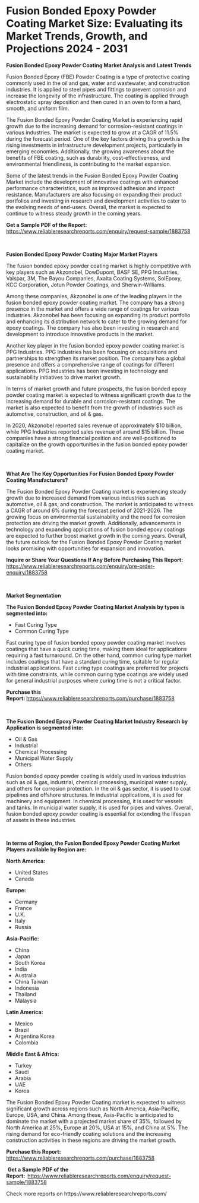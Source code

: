 <p><h1>Fusion Bonded Epoxy Powder Coating Market Size: Evaluating its Market Trends, Growth, and Projections 2024 - 2031</h1></p><p><strong>Fusion Bonded Epoxy Powder Coating Market Analysis and Latest Trends</strong></p>
<p><p>Fusion Bonded Epoxy (FBE) Powder Coating is a type of protective coating commonly used in the oil and gas, water and wastewater, and construction industries. It is applied to steel pipes and fittings to prevent corrosion and increase the longevity of the infrastructure. The coating is applied through electrostatic spray deposition and then cured in an oven to form a hard, smooth, and uniform film.</p><p>The Fusion Bonded Epoxy Powder Coating Market is experiencing rapid growth due to the increasing demand for corrosion-resistant coatings in various industries. The market is expected to grow at a CAGR of 11.5% during the forecast period. One of the key factors driving this growth is the rising investments in infrastructure development projects, particularly in emerging economies. Additionally, the growing awareness about the benefits of FBE coating, such as durability, cost-effectiveness, and environmental friendliness, is contributing to the market expansion.</p><p>Some of the latest trends in the Fusion Bonded Epoxy Powder Coating Market include the development of innovative coatings with enhanced performance characteristics, such as improved adhesion and impact resistance. Manufacturers are also focusing on expanding their product portfolios and investing in research and development activities to cater to the evolving needs of end-users. Overall, the market is expected to continue to witness steady growth in the coming years.</p></p>
<p><strong>Get a Sample PDF of the Report:&nbsp;</strong> <a href="https://www.reliableresearchreports.com/enquiry/request-sample/1883758">https://www.reliableresearchreports.com/enquiry/request-sample/1883758</a></p>
<p>&nbsp;</p>
<p><strong>Fusion Bonded Epoxy Powder Coating Major Market Players</strong></p>
<p><p>The fusion bonded epoxy powder coating market is highly competitive with key players such as Akzonobel, DowDupont, BASF SE, PPG Industries, Valspar, 3M, The Bayou Companies, Axalta Coating Systems, SolEpoxy, KCC Corporation, Jotun Powder Coatings, and Sherwin-Williams.</p><p>Among these companies, Akzonobel is one of the leading players in the fusion bonded epoxy powder coating market. The company has a strong presence in the market and offers a wide range of coatings for various industries. Akzonobel has been focusing on expanding its product portfolio and enhancing its distribution network to cater to the growing demand for epoxy coatings. The company has also been investing in research and development to introduce innovative products in the market.</p><p>Another key player in the fusion bonded epoxy powder coating market is PPG Industries. PPG Industries has been focusing on acquisitions and partnerships to strengthen its market position. The company has a global presence and offers a comprehensive range of coatings for different applications. PPG Industries has been investing in technology and sustainability initiatives to drive market growth.</p><p>In terms of market growth and future prospects, the fusion bonded epoxy powder coating market is expected to witness significant growth due to the increasing demand for durable and corrosion-resistant coatings. The market is also expected to benefit from the growth of industries such as automotive, construction, and oil & gas.</p><p>In 2020, Akzonobel reported sales revenue of approximately $10 billion, while PPG Industries reported sales revenue of around $15 billion. These companies have a strong financial position and are well-positioned to capitalize on the growth opportunities in the fusion bonded epoxy powder coating market.</p></p>
<p>&nbsp;</p>
<p><strong>What Are The Key Opportunities For Fusion Bonded Epoxy Powder Coating Manufacturers?</strong></p>
<p><p>The Fusion Bonded Epoxy Powder Coating market is experiencing steady growth due to increased demand from various industries such as automotive, oil & gas, and construction. The market is anticipated to witness a CAGR of around 6% during the forecast period of 2021-2026. The growing focus on environmental sustainability and the need for corrosion protection are driving the market growth. Additionally, advancements in technology and expanding applications of fusion bonded epoxy coatings are expected to further boost market growth in the coming years. Overall, the future outlook for the Fusion Bonded Epoxy Powder Coating market looks promising with opportunities for expansion and innovation.</p></p>
<p><strong>Inquire or Share Your Questions If Any Before Purchasing This Report:</strong> <a href="https://www.reliableresearchreports.com/enquiry/pre-order-enquiry/1883758">https://www.reliableresearchreports.com/enquiry/pre-order-enquiry/1883758</a></p>
<p>&nbsp;</p>
<p><strong>Market Segmentation</strong></p>
<p><strong>The Fusion Bonded Epoxy Powder Coating Market Analysis by types is segmented into:</strong></p>
<p><ul><li>Fast Curing Type</li><li>Common Curing Type</li></ul></p>
<p><p>Fast curing type of fusion bonded epoxy powder coating market involves coatings that have a quick curing time, making them ideal for applications requiring a fast turnaround. On the other hand, common curing type market includes coatings that have a standard curing time, suitable for regular industrial applications. Fast curing type coatings are preferred for projects with time constraints, while common curing type coatings are widely used for general industrial purposes where curing time is not a critical factor.</p></p>
<p><strong>Purchase this Report:&nbsp;</strong><a href="https://www.reliableresearchreports.com/purchase/1883758">https://www.reliableresearchreports.com/purchase/1883758</a></p>
<p>&nbsp;</p>
<p><strong>The Fusion Bonded Epoxy Powder Coating Market Industry Research by Application is segmented into:</strong></p>
<p><ul><li>Oil & Gas</li><li>Industrial</li><li>Chemical Processing</li><li>Municipal Water Supply</li><li>Others</li></ul></p>
<p><p>Fusion bonded epoxy powder coating is widely used in various industries such as oil & gas, industrial, chemical processing, municipal water supply, and others for corrosion protection. In the oil & gas sector, it is used to coat pipelines and offshore structures. In industrial applications, it is used for machinery and equipment. In chemical processing, it is used for vessels and tanks. In municipal water supply, it is used for pipes and valves. Overall, fusion bonded epoxy powder coating is essential for extending the lifespan of assets in these industries.</p></p>
<p>&nbsp;</p>
<p><strong>In terms of Region, the Fusion Bonded Epoxy Powder Coating Market Players available by Region are:</strong></p>
<p>
    <p> <strong> North America: </strong>
        <ul>
            <li>United States</li>
            <li>Canada</li>
        </ul>
        </p> 
    <p> <strong> Europe: </strong>
        <ul>
            <li>Germany</li>
            <li>France</li>
            <li>U.K.</li>
            <li>Italy</li>
            <li>Russia</li>
        </ul>
        </p> 
    <p> <strong> Asia-Pacific: </strong>
        <ul>
            <li>China</li>
            <li>Japan</li>
            <li>South Korea</li>
            <li>India</li>
            <li>Australia</li>
            <li>China Taiwan</li>
            <li>Indonesia</li>
            <li>Thailand</li>
            <li>Malaysia</li>
        </ul>
        </p> 
    <p> <strong> Latin America: </strong>
        <ul>
            <li>Mexico</li>
            <li>Brazil</li>
            <li>Argentina Korea</li>
            <li>Colombia</li>
        </ul>
        </p> 
    <p> <strong> Middle East & Africa: </strong>
        <ul>
            <li>Turkey</li>
            <li>Saudi</li>
            <li>Arabia</li>
            <li>UAE</li>
            <li>Korea</li>
        </ul>
    </p>
    </p>
<p><p>The Fusion Bonded Epoxy Powder Coating market is expected to witness significant growth across regions such as North America, Asia-Pacific, Europe, USA, and China. Among these, Asia-Pacific is anticipated to dominate the market with a projected market share of 35%, followed by North America at 25%, Europe at 20%, USA at 15%, and China at 5%. The rising demand for eco-friendly coating solutions and the increasing construction activities in these regions are driving the market growth.</p></p>
<p><strong>Purchase this Report: </strong><a href="https://www.reliableresearchreports.com/purchase/1883758">https://www.reliableresearchreports.com/purchase/1883758</a></p>
<p>&nbsp;<strong>Get a Sample PDF of the Report:&nbsp;&nbsp;</strong><a href="https://www.reliableresearchreports.com/enquiry/request-sample/1883758">https://www.reliableresearchreports.com/enquiry/request-sample/1883758</a></p>
<p><strong></strong></p>
<p>Check more reports on https://www.reliableresearchreports.com/</p>